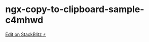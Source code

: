 # ngx-copy-to-clipboard-sample-c4mhwd

[Edit on StackBlitz ⚡️](https://stackblitz.com/edit/ngx-copy-to-clipboard-sample-c4mhwd)